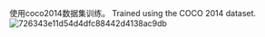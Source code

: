 使用coco2014数据集训练。
Trained using the COCO 2014 dataset.
![726343e11d54d4dfc88442d4138ac9db](https://github.com/ikrsvdf/Yolov3-pytorch/assets/130467093/de8706fd-e240-4189-a477-6a27ba9bcda6)
